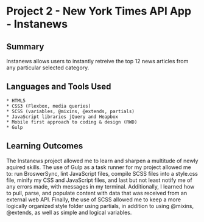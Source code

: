 # Project 2 - New York Times API App - Instanews

## Summary

Instanews allows users to instantly retreive the top 12 news articles from any particular selected category. 

## Languages and Tools Used

	* HTML5 
	* CSS3 (Flexbox, media queries)
	* SCSS (variables, @mixins, @extends, partials)
	* JavaScript libraries jQuery and Heapbox
	* Mobile first approach to coding & design (RWD)
	* Gulp

## Learning Outcomes

The Instanews project allowed me to learn and sharpen a multitude of newly aquired skills. The use of Gulp as a task runner for my project allowed me to: run BroswerSync, lint JavaScript files, compile SCSS files into a style.css file, minify my CSS and JavaScript files, and last but not least notify me of any errors made, with messages in my terminal. Additionally, I learned how to pull, parse, and populate content with data that was received from an external web API. Finally, the use of SCSS allowed me to keep a more logically organized style folder using partials, in addition to using @mixins, @extends, as well as simple and logical variables.



